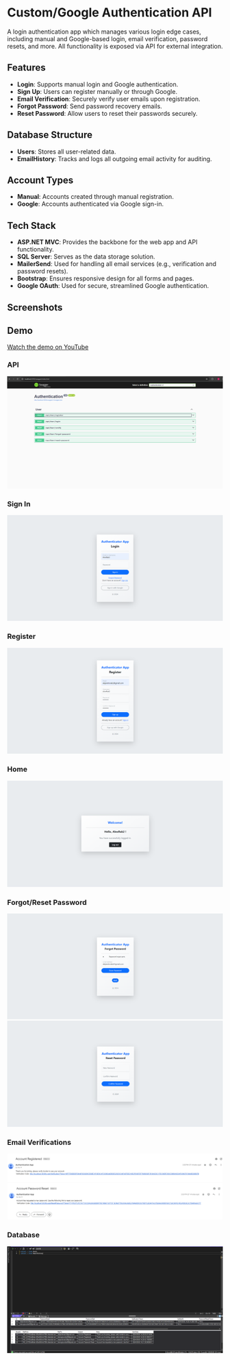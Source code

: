 # Custom/Google Authentication API

A login authentication app which manages various login edge cases, including manual and Google-based login, email verification, password resets, and more. All functionality is exposed via API for external integration.

## Features

- **Login**: Supports manual login and Google authentication.
- **Sign Up**: Users can register manually or through Google.
- **Email Verification**: Securely verify user emails upon registration.
- **Forgot Password**: Send password recovery emails.
- **Reset Password**: Allow users to reset their passwords securely.

## Database Structure

- **Users**: Stores all user-related data.
- **EmailHistory**: Tracks and logs all outgoing email activity for auditing.

## Account Types

- **Manual**: Accounts created through manual registration.
- **Google**: Accounts authenticated via Google sign-in.

## Tech Stack

- **ASP.NET MVC**: Provides the backbone for the web app and API functionality.
- **SQL Server**: Serves as the data storage solution.
- **MailerSend**: Used for handling all email services (e.g., verification and password resets).
- **Bootstrap**: Ensures responsive design for all forms and pages.
- **Google OAuth**: Used for secure, streamlined Google authentication.


## Screenshots

## Demo
[Watch the demo on YouTube](https://youtu.be/EXEGD72IHhA)

### API
![API](Content/api.png)

### Sign In
![Sign In](Content/login.png)

### Register
![Register](Content/register.png)

### Home
![Home](Content/home.png)

### Forgot/Reset Password
![Reset Password](Content/forgotpassword.png)
![Reset Password](Content/resetpassword.png)

### Email Verifications
![Register Verification](Content/verifyemail.png)
![Reset Password Verification](Content/passwordresetemail.png)

### Database
![Database](Content/database_new.png)
